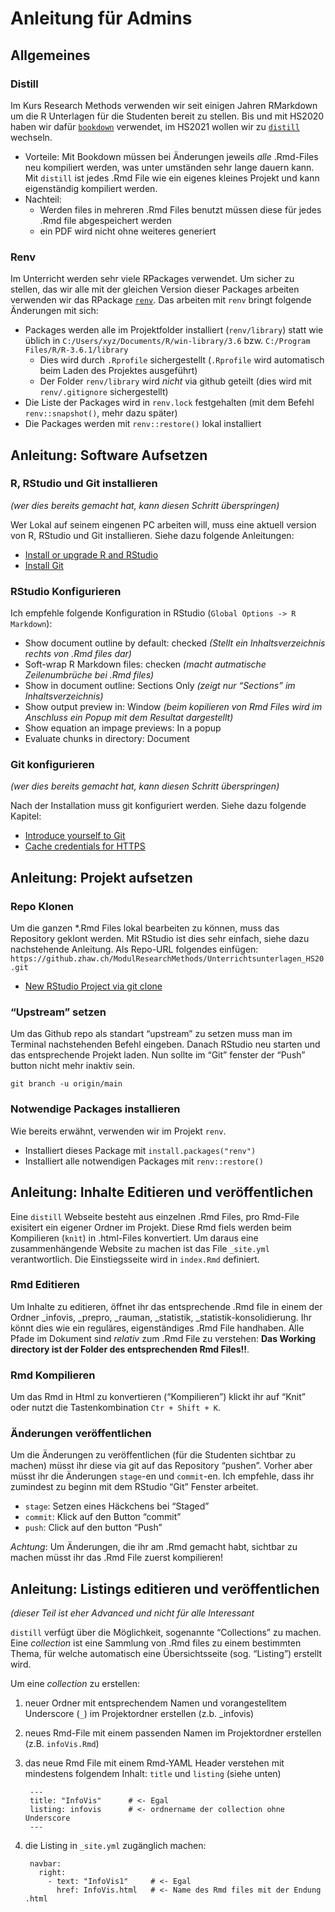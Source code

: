 Anleitung für Admins
================

## Allgemeines

### Distill

Im Kurs Research Methods verwenden wir seit einigen Jahren RMarkdown um
die R Unterlagen für die Studenten bereit zu stellen. Bis und mit HS2020
haben wir dafür [`bookdown`](https://bookdown.org/yihui/blogdown/)
verwendet, im HS2021 wollen wir zu
[`distill`](https://rstudio.github.io/distill/) wechseln.

-   Vorteile: Mit Bookdown müssen bei Änderungen jeweils *alle*
    .Rmd-Files neu kompiliert werden, was unter umständen sehr lange
    dauern kann. Mit `distill` ist jedes .Rmd File wie ein eigenes
    kleines Projekt und kann eigenständig kompiliert werden.
-   Nachteil:
    -   Werden files in mehreren .Rmd Files benutzt müssen diese für
        jedes .Rmd file abgespeichert werden
    -   ein PDF wird nicht ohne weiteres generiert

### Renv

Im Unterricht werden sehr viele RPackages verwendet. Um sicher zu
stellen, das wir alle mit der gleichen Version dieser Packages arbeiten
verwenden wir das RPackage [`renv`](https://rstudio.github.io/renv/).
Das arbeiten mit `renv` bringt folgende Änderungen mit sich:

-   Packages werden alle im Projektfolder installiert (`renv/library`)
    statt wie üblich in `C:/Users/xyz/Documents/R/win-library/3.6` bzw.
    `C:/Program Files/R/R-3.6.1/library`
    -   Dies wird durch `.Rprofile` sichergestellt (`.Rprofile` wird
        automatisch beim Laden des Projektes ausgeführt)
    -   Der Folder `renv/library` wird *nicht* via github geteilt (dies
        wird mit `renv/.gitignore` sichergestellt)
-   Die Liste der Packages wird in `renv.lock` festgehalten (mit dem
    Befehl `renv::snapshot()`, mehr dazu später)
-   Die Packages werden mit `renv::restore()` lokal installiert

## Anleitung: Software Aufsetzen

### R, RStudio und Git installieren

*(wer dies bereits gemacht hat, kann diesen Schritt überspringen)*

Wer Lokal auf seinem eingenen PC arbeiten will, muss eine aktuell
version von R, RStudio und Git installieren. Siehe dazu folgende
Anleitungen:

-   [Install or upgrade R and
    RStudio](https://happygitwithr.com/install-r-rstudio.html)
-   [Install Git](https://happygitwithr.com/install-git.html)

### RStudio Konfigurieren

Ich empfehle folgende Konfiguration in RStudio
(`Global Options -> R Markdown`):

-   Show document outline by default: checked *(Stellt ein
    Inhaltsverzeichnis rechts von .Rmd files dar)*
-   Soft-wrap R Markdown files: checken *(macht autmatische
    Zeilenumbrüche bei .Rmd files)*
-   Show in document outline: Sections Only *(zeigt nur “Sections” im
    Inhaltsverzeichnis)*
-   Show output preview in: Window *(beim kopilieren von Rmd Files wird
    im Anschluss ein Popup mit dem Resultat dargestellt)*
-   Show equation an impage previews: In a popup
-   Evaluate chunks in directory: Document

### Git konfigurieren

*(wer dies bereits gemacht hat, kann diesen Schritt überspringen)*

Nach der Installation muss git konfiguriert werden. Siehe dazu folgende
Kapitel:

-   [Introduce yourself to
    Git](https://happygitwithr.com/hello-git.html)
-   [Cache credentials for
    HTTPS](https://happygitwithr.com/credential-caching.html)

## Anleitung: Projekt aufsetzen

### Repo Klonen

Um die ganzen \*.Rmd Files lokal bearbeiten zu können, muss das
Repository geklont werden. Mit RStudio ist dies sehr einfach, siehe dazu
nachstehende Anleitung. Als Repo-URL folgendes einfügen:
`https://github.zhaw.ch/ModulResearchMethods/Unterrichtsunterlagen_HS20.git`

-   [New RStudio Project via git
    clone](https://happygitwithr.com/new-github-first.html#new-rstudio-project-via-git)

### “Upstream” setzen

Um das Github repo als standart “upstream” zu setzen muss man im
Terminal nachstehenden Befehl eingeben. Danach RStudio neu starten und
das entsprechende Projekt laden. Nun sollte im “Git” fenster der “Push”
button nicht mehr inaktiv sein.

    git branch -u origin/main

### Notwendige Packages installieren

Wie bereits erwähnt, verwenden wir im Projekt `renv`.

-   Installiert dieses Package mit `install.packages("renv")`
-   Installiert alle notwendigen Packages mit `renv::restore()`

## Anleitung: Inhalte Editieren und veröffentlichen

Eine `distill` Webseite besteht aus einzelnen .Rmd Files, pro Rmd-File
exisitert ein eigener Ordner im Projekt. Diese Rmd fiels werden beim
Kompilieren (`knìt`) in .html-Files konvertiert. Um daraus eine
zusammenhängende Website zu machen ist das File `_site.yml`
verantwortlich. Die Einstiegsseite wird in `index.Rmd` definiert.

### Rmd Editieren

Um Inhalte zu editieren, öffnet ihr das entsprechende .Rmd file in einem
der Ordner \_infovis, \_prepro, \_rauman, \_statistik,
\_statistik-konsolidierung. Ihr könnt dies wie ein reguläres,
eigenständiges .Rmd File handhaben. Alle Pfade im Dokument sind
*relativ* zum .Rmd File zu verstehen: **Das Working directory ist der
Folder des entsprechenden Rmd Files!!**.

### Rmd Kompilieren

Um das Rmd in Html zu konvertieren (“Kompilieren”) klickt ihr auf “Knit”
oder nutzt die Tastenkombination `Ctr + Shift + K`.

### Änderungen veröffentlichen

Um die Änderungen zu veröffentlichen (für die Studenten sichtbar zu
machen) müsst ihr diese via git auf das Repository “pushen”. Vorher aber
müsst ihr die Änderungen `stage`-en und `commit`-en. Ich empfehle, dass
ihr zumindest zu beginn mit dem RStudio “Git” Fenster arbeitet.

-   `stage`: Setzen eines Häckchens bei “Staged”
-   `commit`: Klick auf den Button “commit”
-   `push`: Click auf den button “Push”

*Achtung*: Um Änderungen, die ihr am .Rmd gemacht habt, sichtbar zu
machen müsst ihr das .Rmd File zuerst kompilieren!

## Anleitung: Listings editieren und veröffentlichen

*(dieser Teil ist eher Advanced und nicht für alle Interessant*

`distill` verfügt über die Möglichkeit, sogenannte “Collections” zu
machen. Eine *collection* ist eine Sammlung von .Rmd files zu einem
bestimmten Thema, für welche automatisch eine Übersichtsseite (sog.
“Listing”) erstellt wird.

Um eine *collection* zu erstellen:

1.  neuer Ordner mit entsprechendem Namen und vorangestelltem Underscore
    (`_`) im Projektordner erstellen (z.b. \_infovis)

2.  neues Rmd-File mit einem passenden Namen im Projektordner erstellen
    (z.B. `infoVis.Rmd`)

3.  das neue Rmd File mit einem Rmd-YAML Header verstehen mit mindestens
    folgendem Inhalt: `title` und `listing` (siehe unten)

         ---
         title: "InfoVis"      # <- Egal
         listing: infovis      # <- ordnername der collection ohne Underscore
         ---

4.  die Listing in `_site.yml` zugänglich machen:

         navbar:
           right:
             - text: "InfoVis1"     # <- Egal
               href: InfoVis.html   # <- Name des Rmd files mit der Endung .html
